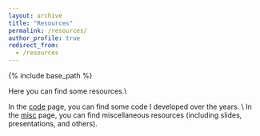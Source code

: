 ```yaml
---
layout: archive
title: "Resources"
permalink: /resources/
author_profile: true
redirect_from:
  - /resources
---
```


{% include base_path %}

Here you can find some resources.\\

In the [code](/code) page, you can find some code I developed over the years.
\\
In the [misc](/misc) page, you can find miscellaneous resources (including slides, presentations, and others).

